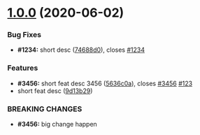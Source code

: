 # [1.0.0](https://github.com/pient/zto-share/compare/74688d0c97f2f8ac3bdc9f9b5b81bce99ac24c1c...1.0.0) (2020-06-02)


### Bug Fixes

* **#1234:** short desc ([74688d0](https://github.com/pient/zto-share/commit/74688d0c97f2f8ac3bdc9f9b5b81bce99ac24c1c)), closes [#1234](https://github.com/pient/zto-share/issues/1234)


### Features

* **#3456:** short feat desc 3456 ([5636c0a](https://github.com/pient/zto-share/commit/5636c0a06e09255f651d02c59216e5863f6bd479)), closes [#3456](https://github.com/pient/zto-share/issues/3456) [#123](https://github.com/pient/zto-share/issues/123)
* short feat desc ([9d13b29](https://github.com/pient/zto-share/commit/9d13b2913b2c0a0b93d0542e5723973456d173a1))


### BREAKING CHANGES

* **#3456:** big change happen



